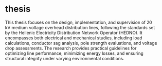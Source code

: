 # thesis

This thesis focuses on the design, implementation, and supervision of 20 kV medium voltage overhead distribution lines, following the standards set by the Hellenic Electricity Distribution Network Operator (HEDNO). It encompasses both electrical and mechanical studies, including load calculations, conductor sag analysis, pole strength evaluations, and voltage drop assessments. The research provides practical guidelines for optimizing line performance, minimizing energy losses, and ensuring structural integrity under varying environmental conditions.
